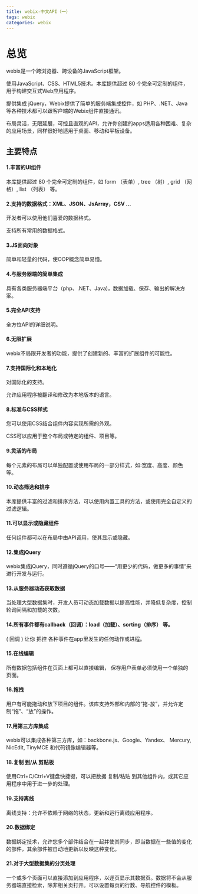 ```yaml
---
title: webix-中文API（一）
tags: webix
categories: webix
---
```


# 总览 #

webix是一个跨浏览器、跨设备的JavaScript框架。

使用JavaScript、CSS、HTML5技术。本库提供超过 80 个完全可定制的组件，用于构建交互式Web应用程序。

提供集成 jQuery，Webix提供了简单的服务端集成控件，如 PHP、.NET、Java 等各种技术都可以跟客户端的Webix组件直接通讯。

布局灵活，无限延展，可控且直观的API，允许你创建的apps适用各种困难、复杂的应用场景，同样很好地适用于桌面、移动和平板设备。

##  主要特点  ##
#### 1.丰富的UI组件 ####
本库提供超过 80 个完全可定制的组件，如 form （表单）, tree （树）, grid （网格）, list （列表） 等。

#### 2.支持的数据格式：XML、JSON、JsArray，CSV ... ####
开发者可以使用他们喜爱的数据格式。

支持所有常用的数据格式。

#### 3.JS面向对象 ####
简单和轻量的代码，使OOP概念简单易懂。

#### 4.与服务器端的简单集成 ####
具有各类服务器端平台（php、.NET、Java)，数据加载、保存、输出的解决方案。

#### 5.完全API支持 ####
全方位API的详细说明。

#### 6.无限扩展 ####
webix不局限开发者的功能，提供了创建新的、丰富的扩展组件的可能性。

#### 7.支持国际化和本地化 ####
对国际化的支持。

允许应用程序被翻译和修改为本地版本的语言。

#### 8.标准与CSS样式 ####
您可以使用CSS结合组件内容实现所需的外观。

CSS可以应用于整个布局或特定的组件、项目等。

#### 9.灵活的布局 ####
每个元素的布局可以单独配置或使用布局的一部分样式，如:宽度、高度、颜色等。

#### 10.动态筛选和排序 ####
本库提供丰富的过滤和排序方法，可以使用内置工具的方法，或使用完全自定义的过滤逻辑。

#### 11.可以显示或隐藏组件 ####
任何组件都可以在布局中由API调用，使其显示或隐藏。

#### 12.集成jQuery ####
webix集成jQuery，同时遵循jQuery的口号——“用更少的代码，做更多的事情”来进行开发与运行。

#### 13.从服务器动态获取数据 ####
当处理大型数据集时，开发人员可动态加载数据以提高性能，并降低复杂度，控制轮询间隔和加载的次数。

#### 14.所有事件都有callback（回调）：load（加载）、sorting（排序） 等。 ####
( 回调 ) 让你 把控 各种事件在app里发生的任何动作或进程。

#### 15.在线编辑 ####
所有数据包括组件在页面上都可以直接编辑，
保存用户表单必须使用一个单独的页面。

#### 16.拖拽 ####
用户有可能拖动和放下项目的组件。该库支持外部和内部的“拖-放”，并允许定制“拖”、“放”的操作。

#### 17.用第三方库集成 ####
webix可以集成各种第三方库，如：backbone.js、Google、Yandex、 Mercury, NicEdit, TinyMCE 和代码镜像编辑器等。

#### 18.复制 到/从 剪贴板 ####
使用Ctrl+C/Ctrl+V键盘快捷键，可以把数据 复制/粘贴 到其他组件内，或其它应用程序中用于进一步的处理。

#### 19.支持离线 ####
离线支持：允许不依赖于网络的状态，更新和运行离线应用程序。

#### 20.数据绑定 ####
数据绑定技术，允许您多个部件结合在一起并使其同步，即当数据在一些值的变化的部件，其余部件被自动地更新以反映这种变化。

#### 21.对于大型数据集的分页处理 ####
一个或多个页面可以直接添加到应用程序，以逐页显示其数据页。数据将不会从服务器端直接检索，除非相关页打开。可以设置每页的行数、导航控件的模板。